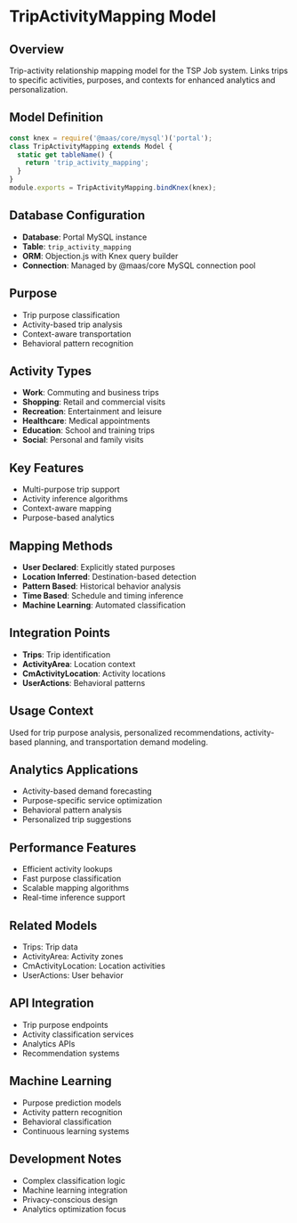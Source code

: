 # TripActivityMapping Model

## Overview
Trip-activity relationship mapping model for the TSP Job system. Links trips to specific activities, purposes, and contexts for enhanced analytics and personalization.

## Model Definition
```javascript
const knex = require('@maas/core/mysql')('portal');
class TripActivityMapping extends Model {
  static get tableName() {
    return 'trip_activity_mapping';
  }
}
module.exports = TripActivityMapping.bindKnex(knex);
```

## Database Configuration
- **Database**: Portal MySQL instance
- **Table**: `trip_activity_mapping`
- **ORM**: Objection.js with Knex query builder
- **Connection**: Managed by @maas/core MySQL connection pool

## Purpose
- Trip purpose classification
- Activity-based trip analysis
- Context-aware transportation
- Behavioral pattern recognition

## Activity Types
- **Work**: Commuting and business trips
- **Shopping**: Retail and commercial visits
- **Recreation**: Entertainment and leisure
- **Healthcare**: Medical appointments
- **Education**: School and training trips
- **Social**: Personal and family visits

## Key Features
- Multi-purpose trip support
- Activity inference algorithms
- Context-aware mapping
- Purpose-based analytics

## Mapping Methods
- **User Declared**: Explicitly stated purposes
- **Location Inferred**: Destination-based detection
- **Pattern Based**: Historical behavior analysis
- **Time Based**: Schedule and timing inference
- **Machine Learning**: Automated classification

## Integration Points
- **Trips**: Trip identification
- **ActivityArea**: Location context
- **CmActivityLocation**: Activity locations
- **UserActions**: Behavioral patterns

## Usage Context
Used for trip purpose analysis, personalized recommendations, activity-based planning, and transportation demand modeling.

## Analytics Applications
- Activity-based demand forecasting
- Purpose-specific service optimization
- Behavioral pattern analysis
- Personalized trip suggestions

## Performance Features
- Efficient activity lookups
- Fast purpose classification
- Scalable mapping algorithms
- Real-time inference support

## Related Models
- Trips: Trip data
- ActivityArea: Activity zones
- CmActivityLocation: Location activities
- UserActions: User behavior

## API Integration
- Trip purpose endpoints
- Activity classification services
- Analytics APIs
- Recommendation systems

## Machine Learning
- Purpose prediction models
- Activity pattern recognition
- Behavioral classification
- Continuous learning systems

## Development Notes
- Complex classification logic
- Machine learning integration
- Privacy-conscious design
- Analytics optimization focus